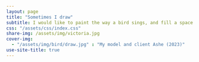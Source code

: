 ```yaml
---
layout: page
title: "Sometimes I draw"
subtitle: I would like to paint the way a bird sings, and fill a space in a beautiful way.
css: "/assets/css/index.css"
share-img: /assets/img/victoria.jpg
cover-img:
  - "/assets/img/bird/draw.jpg" : "My model and client Ashe (2023)"
use-site-title: true
---
```

<script src="https://static.elfsight.com/platform/platform.js" data-use-service-core defer></script>
<div class="elfsight-app-0cca0446-147e-49ce-94da-272276274e9c"></div>